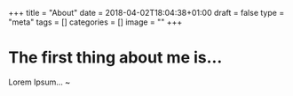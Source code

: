  +++
title = "About"
date = 2018-04-02T18:04:38+01:00
draft = false
type = "meta"
tags = []
categories = []
image = ""
+++

# The first thing about me is...

Lorem Ipsum...
~               